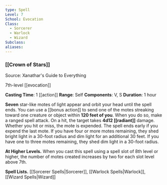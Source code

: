 ```yaml
---
type: Spell
Level: 7
School: Evocation
Class:
  - Sorcerer
  - Warlock
  - Wizard
Subclass:
aliases:
---
```

### [[Crown of Stars]]

Source: Xanathar's Guide to Everything

7th-level [[evocation]]

**Casting Time**: 1 [[action]]
**Range**: Self
**Components**: V, S
**Duration**: 1 hour

**Seven** star-like motes of light appear and orbit your head until the spell ends. You can use a [[bonus action]] to send one of the motes streaking toward one creature or object within **120 feet of you**. When you do so, make a ranged spell attack. On a hit, the target takes **4d12 [[radiant]]** damage. Whether you hit or miss, the mote is expended. The spell ends early if you expend the last mote. If you have four or more motes remaining, they shed bright light in a 30-foot radius and dim light for an additional 30 feet. If you have one to three motes remaining, they shed dim light in a 30-foot radius.

**At Higher Levels.** When you cast this spell using a spell slot of 8th level or higher, the number of motes created increases by two for each slot level above 7th.

**Spell Lists.** [[Sorcerer Spells|Sorcerer]], [[Warlock Spells|Warlock]], [[Wizard Spells|Wizard]] 